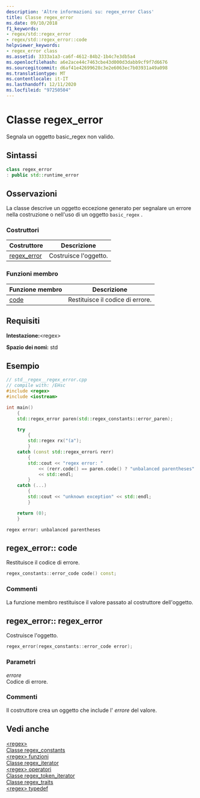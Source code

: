 ```yaml
---
description: 'Altre informazioni su: regex_error Class'
title: Classe regex_error
ms.date: 09/10/2018
f1_keywords:
- regex/std::regex_error
- regex/std::regex_error::code
helpviewer_keywords:
- regex_error class
ms.assetid: 3333a1a3-ca6f-4612-84b2-1b4c7e3db5a4
ms.openlocfilehash: a6e2ace44c7463cbe43d000d3dabb9cf9f7d6676
ms.sourcegitcommit: d6af41e42699628c3e2e6063ec7b03931a49a098
ms.translationtype: MT
ms.contentlocale: it-IT
ms.lasthandoff: 12/11/2020
ms.locfileid: "97250504"
---
```

# <a name="regex_error-class"></a>Classe regex_error

Segnala un oggetto basic_regex non valido.

## <a name="syntax"></a>Sintassi

```cpp
class regex_error
: public std::runtime_error
```

## <a name="remarks"></a>Osservazioni

La classe descrive un oggetto eccezione generato per segnalare un errore nella costruzione o nell'uso di un oggetto `basic_regex` .

### <a name="constructors"></a>Costruttori

|Costruttore|Descrizione|
|-|-|
|[regex_error](#regex_error)|Costruisce l'oggetto.|

### <a name="member-functions"></a>Funzioni membro

|Funzione membro|Descrizione|
|-|-|
|[code](#code)|Restituisce il codice di errore.|

## <a name="requirements"></a>Requisiti

**Intestazione:**\<regex>

**Spazio dei nomi:** std

## <a name="example"></a>Esempio

```cpp
// std__regex__regex_error.cpp
// compile with: /EHsc
#include <regex>
#include <iostream>

int main()
    {
    std::regex_error paren(std::regex_constants::error_paren);

    try
        {
        std::regex rx("(a");
        }
    catch (const std::regex_error& rerr)
        {
        std::cout << "regex error: "
            << (rerr.code() == paren.code() ? "unbalanced parentheses" : "")
            << std::endl;
        }
    catch (...)
        {
        std::cout << "unknown exception" << std::endl;
        }

    return (0);
    }
```

```Output
regex error: unbalanced parentheses
```

## <a name="regex_errorcode"></a><a name="code"></a> regex_error:: code

Restituisce il codice di errore.

```cpp
regex_constants::error_code code() const;
```

### <a name="remarks"></a>Commenti

La funzione membro restituisce il valore passato al costruttore dell'oggetto.

## <a name="regex_errorregex_error"></a><a name="regex_error"></a> regex_error:: regex_error

Costruisce l'oggetto.

```cpp
regex_error(regex_constants::error_code error);
```

### <a name="parameters"></a>Parametri

*errore*\
Codice di errore.

### <a name="remarks"></a>Commenti

Il costruttore crea un oggetto che include l' *errore* del valore.

## <a name="see-also"></a>Vedi anche

[\<regex>](../standard-library/regex.md)\
[Classe regex_constants](../standard-library/regex-constants-class.md)\
[\<regex> funzioni](../standard-library/regex-functions.md)\
[Classe regex_iterator](../standard-library/regex-iterator-class.md)\
[\<regex> operatori](../standard-library/regex-operators.md)\
[Classe regex_token_iterator](../standard-library/regex-token-iterator-class.md)\
[Classe regex_traits](../standard-library/regex-traits-class.md)\
[\<regex> typedef](../standard-library/regex-typedefs.md)
